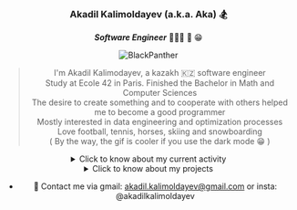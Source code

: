 <div align="center">

### Akadil Kalimoldayev (a.k.a. Aka) 🏂

***Software Engineer*** 👨🏼‍🏫 📝 😁 
  
![BlackPanther](https://github.com/Akadil/pictures/blob/main/t-challa-black-panther.gif)
  
> I'm Akadil Kalimodayev, a kazakh 🇰🇿 software engineer \
> Study at Ecole 42 in Paris. Finished the Bachelor in Math and Computer Sciences \
> The desire to create something and to cooperate with others helped me to become a good programmer \
> Mostly interested in data engineering and optimization processes  \
> Love football, tennis, horses, skiing and snowboarding \
> ( By the way, the gif is cooler if you use the dark mode 😁 )

<details>
<summary>Click to know about my current activity</summary>

<div align="left">
  
- 🏫 As a 42 program, I am working on creating a virtual machine  
- 💻 On my side, I am learning the python packages
- 📚 In spare time I am reading books on creation of something meaningful

</div>

  
</details>
  
<details>
<summary>Click to know about my projects</summary>

<div align="left">
  
- 42 projects are coming soon ... 

</div>
  
</details>
  
- 📩 Contact me via gmail: akadil.kalimoldayev@gmail.com or insta: @akadilkalimoldayev

